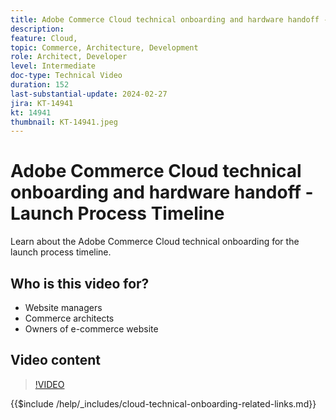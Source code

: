 ```yaml
---
title: Adobe Commerce Cloud technical onboarding and hardware handoff - Launch Process Timeline
description: 
feature: Cloud, 
topic: Commerce, Architecture, Development
role: Architect, Developer
level: Intermediate
doc-type: Technical Video
duration: 152
last-substantial-update: 2024-02-27
jira: KT-14941
kt: 14941
thumbnail: KT-14941.jpeg
---
```


# Adobe Commerce Cloud technical onboarding and hardware handoff - Launch Process Timeline

Learn about the Adobe Commerce Cloud technical onboarding for the launch process timeline.

## Who is this video for?

- Website managers
- Commerce architects
- Owners of e-commerce website

## Video content

>[!VIDEO](https://video.tv.adobe.com/v/3427586?learn=on)

{{$include /help/_includes/cloud-technical-onboarding-related-links.md}}
